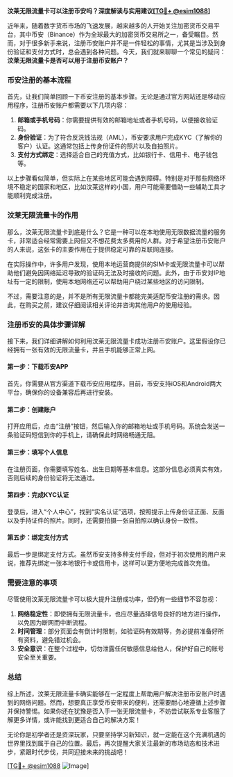 **汶莱无限流量卡可以注册币安吗？深度解读与实用建议[[TG💪+ @esim1088](https://t.me/s/esim1088)]**

近年来，随着数字货币市场的飞速发展，越来越多的人开始关注加密货币交易平台，其中币安（Binance）作为全球最大的加密货币交易所之一，备受瞩目。然而，对于很多新手来说，注册币安账户并不是一件轻松的事情，尤其是当涉及到身份验证和支付方式时，总会遇到各种问题。今天，我们就来聊聊一个常见的疑问：**汶莱无限流量卡是否可以用于注册币安账户？**

### 币安注册的基本流程

首先，让我们简单回顾一下币安注册的基本步骤。无论是通过官方网站还是移动应用程序，注册币安账户都需要以下几项内容：

1. **邮箱或手机号码**：你需要提供有效的邮箱地址或者手机号码，以便接收验证码。
2. **身份验证**：为了符合反洗钱法规（AML），币安要求用户完成KYC（了解你的客户）认证。这通常包括上传身份证件的照片以及自拍照片。
3. **支付方式绑定**：选择适合自己的充值方式，比如银行卡、信用卡、电子钱包等。

以上步骤看似简单，但实际上在某些地区可能会遇到障碍。特别是对于那些网络环境不稳定的国家和地区，比如汶莱这样的小国，用户可能需要借助一些辅助工具才能顺利完成注册。

### 汶莱无限流量卡的作用

那么，汶莱无限流量卡到底是什么？它是一种可以在本地使用无限数据流量的服务卡，非常适合经常需要上网但又不想花费太多费用的人群。对于希望注册币安账户的人来说，这张卡的主要作用在于提供稳定可靠的互联网连接。

在实际操作中，许多用户发现，使用本地运营商提供的SIM卡或无限流量卡可以帮助他们避免因网络延迟导致的验证码无法及时接收的问题。此外，由于币安对IP地址有一定的限制，使用本地网络还可以帮助用户绕过某些地区的访问限制。

不过，需要注意的是，并不是所有无限流量卡都能完美适配币安注册的需求。因此，在购买之前，建议仔细阅读相关评论并咨询其他用户的使用经验。

### 注册币安的具体步骤详解

接下来，我们详细讲解如何利用汶莱无限流量卡成功注册币安账户。这里假设你已经拥有一张有效的无限流量卡，并且手机能够正常上网。

#### 第一步：下载币安APP
首先，你需要从官方渠道下载币安应用程序。目前，币安支持iOS和Android两大平台，确保你的设备兼容后再进行安装。

#### 第二步：创建账户
打开应用后，点击“注册”按钮，然后输入你的邮箱地址或手机号码。系统会发送一条验证码短信到你的手机上，请确保此时网络畅通无阻。

#### 第三步：填写个人信息
在注册页面，你需要填写姓名、出生日期等基本信息。这部分信息必须真实有效，否则后续的身份验证将无法通过。

#### 第四步：完成KYC认证
登录后，进入“个人中心”，找到“实名认证”选项，按照提示上传身份证正面、反面以及手持证件的照片。同时，还需要拍摄一张自拍照以确认身份一致性。

#### 第五步：绑定支付方式
最后一步是绑定支付方式。虽然币安支持多种支付手段，但对于初次使用的用户来说，推荐先绑定一张本地银行卡或信用卡，这样可以更方便地完成首次充值。

### 需要注意的事项

尽管使用汶莱无限流量卡可以极大提升注册成功率，但仍有一些细节不容忽视：

1. **网络稳定性**：即使拥有无限流量卡，也应尽量选择信号良好的地方进行操作，以免因为断网而中断流程。
2. **时间管理**：部分页面会有倒计时限制，如验证码有效期等，务必提前准备好所有资料，避免错过机会。
3. **安全意识**：在整个过程中，切勿泄露任何敏感信息给他人，保护好自己的账号安全至关重要。

### 总结

综上所述，汶莱无限流量卡确实能够在一定程度上帮助用户解决注册币安账户时遇到的网络问题。然而，想要真正享受币安带来的便利，还需要耐心地遵循上述步骤并保持警惕。如果你还在犹豫是否入手一张无限流量卡，不妨尝试联系专业客服了解更多详情，或许能找到更适合自己的解决方案！

无论你是初学者还是资深玩家，只要坚持学习新知识，就一定能在这个充满机遇的世界里找到属于自己的位置。最后，再次提醒大家关注最新的市场动态和技术进步，紧跟时代步伐，共同迎接未来的挑战吧！

[[TG💪+ @esim1088](https://t.me/s/esim1088) ![Image](https://i.postimg.cc/4NQfJmqS/Snipaste-2025-05-13-00-14-12.png)]